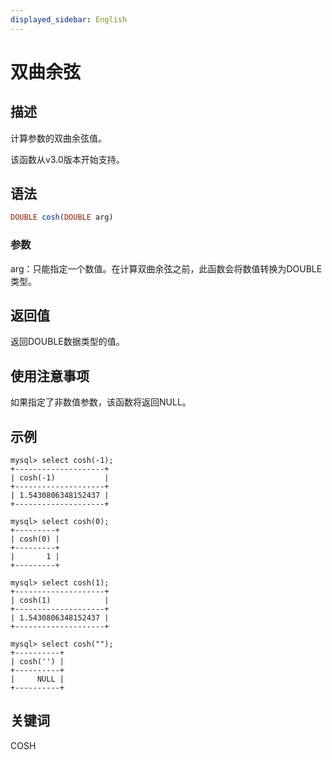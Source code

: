 ```yaml
---
displayed_sidebar: English
---
```


# 双曲余弦

## 描述

计算参数的双曲余弦值。

该函数从v3.0版本开始支持。

## 语法

```Haskell
DOUBLE cosh(DOUBLE arg)
```

### 参数

arg：只能指定一个数值。在计算双曲余弦之前，此函数会将数值转换为DOUBLE类型。

## 返回值

返回DOUBLE数据类型的值。

## 使用注意事项

如果指定了非数值参数，该函数将返回NULL。

## 示例

```Plain
mysql> select cosh(-1);
+--------------------+
| cosh(-1)           |
+--------------------+
| 1.5430806348152437 |
+--------------------+

mysql> select cosh(0);
+---------+
| cosh(0) |
+---------+
|       1 |
+---------+

mysql> select cosh(1);
+--------------------+
| cosh(1)            |
+--------------------+
| 1.5430806348152437 |
+--------------------+

mysql> select cosh("");
+----------+
| cosh('') |
+----------+
|     NULL |
+----------+
```

## 关键词

COSH
